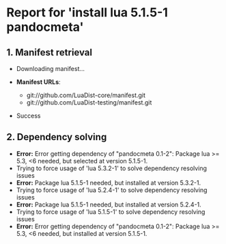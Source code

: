 # Report for 'install lua 5.1.5-1 pandocmeta'


## 1. Manifest retrieval

- Downloading manifest...

- **Manifest URLs**:
    - git://github.com/LuaDist-core/manifest.git
    - git://github.com/LuaDist-testing/manifest.git
- Success

## 2. Dependency solving

- **Error:** Error getting dependency of "pandocmeta 0.1-2": Package lua >= 5.3, <6 needed, but selected at version 5.1.5-1.
- Trying to force usage of 'lua 5.3.2-1' to solve dependency resolving issues
- **Error:** Package lua 5.1.5-1 needed, but installed at version 5.3.2-1.
- Trying to force usage of 'lua 5.2.4-1' to solve dependency resolving issues
- **Error:** Package lua 5.1.5-1 needed, but installed at version 5.2.4-1.
- Trying to force usage of 'lua 5.1.5-1' to solve dependency resolving issues
- **Error:** Error getting dependency of "pandocmeta 0.1-2": Package lua >= 5.3, <6 needed, but installed at version 5.1.5-1.
